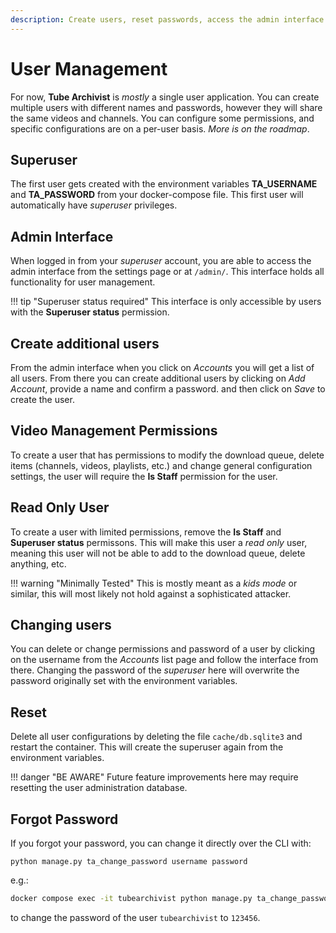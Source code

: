 ```yaml
---
description: Create users, reset passwords, access the admin interface.
---
```


# User Management

For now, **Tube Archivist** is *mostly* a single user application. You can create multiple users with different names and passwords, however they will share the same videos and channels. You can configure some permissions, and specific configurations are on a per-user basis. *More is on the roadmap*.

## Superuser
The first user gets created with the environment variables **TA_USERNAME** and **TA_PASSWORD** from your docker-compose file. This first user will automatically have *superuser* privileges.

## Admin Interface
When logged in from your *superuser* account, you are able to access the admin interface from the settings page or at `/admin/`. This interface holds all functionality for user management. 

!!! tip "Superuser status required"
	This interface is only accessible by users with the **Superuser status** permission.

## Create additional users
From the admin interface when you click on *Accounts* you will get a list of all users. From there you can create additional users by clicking on *Add Account*, provide a name and confirm a password. and then click on *Save* to create the user.

## Video Management Permissions
To create a user that has permissions to modify the download queue, delete items (channels, videos, playlists, etc.) and change general configuration settings, the user will require the **Is Staff** permission for the user.

## Read Only User
To create a user with limited permissions, remove the **Is Staff** and **Superuser status** permissons. This will make this user a *read only* user, meaning this user will not be able to add to the download queue, delete anything, etc.

!!! warning "Minimally Tested"
	This is mostly meant as a *kids mode* or similar, this will most likely not hold against a sophisticated attacker.

## Changing users
You can delete or change permissions and password of a user by clicking on the username from the *Accounts* list page and follow the interface from there. Changing the password of the *superuser* here will overwrite the password originally set with the environment variables.

## Reset
Delete all user configurations by deleting the file `cache/db.sqlite3` and restart the container. This will create the superuser again from the environment variables.

!!! danger "BE AWARE"
	Future feature improvements here may require resetting the user administration database.

## Forgot Password
If you forgot your password, you can change it directly over the CLI with:

```python manage.py ta_change_password username password```

e.g.:

```bash
docker compose exec -it tubearchivist python manage.py ta_change_password tubearchivist 123456
```

to change the password of the user `tubearchivist` to `123456`.
